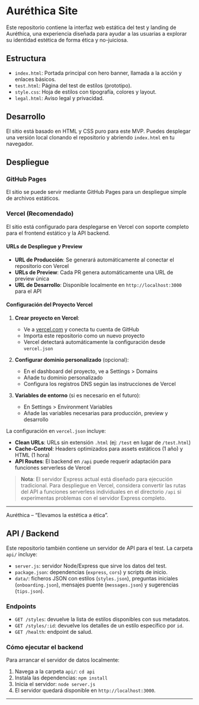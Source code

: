 # Auréthica Site

Este repositorio contiene la interfaz web estática del test y landing de Auréthica, una experiencia diseñada para ayudar a las usuarias a explorar su identidad estética de forma ética y no-juiciosa.

## Estructura

- `index.html`: Portada principal con hero banner, llamada a la acción y enlaces básicos.
- `test.html`: Página del test de estilos (prototipo).
- `style.css`: Hoja de estilos con tipografía, colores y layout.
- `legal.html`: Aviso legal y privacidad.

## Desarrollo

El sitio está basado en HTML y CSS puro para este MVP. Puedes desplegar una versión local clonando el repositorio y abriendo `index.html` en tu navegador.

## Despliegue

### GitHub Pages
El sitio se puede servir mediante GitHub Pages para un despliegue simple de archivos estáticos.

### Vercel (Recomendado)
El sitio está configurado para desplegarse en Vercel con soporte completo para el frontend estático y la API backend.

#### URLs de Despliegue y Preview
- **URL de Producción**: Se generará automáticamente al conectar el repositorio con Vercel
- **URLs de Preview**: Cada PR genera automáticamente una URL de preview única
- **URL de Desarrollo**: Disponible localmente en `http://localhost:3000` para el API

#### Configuración del Proyecto Vercel
1. **Crear proyecto en Vercel**:
   - Ve a [vercel.com](https://vercel.com) y conecta tu cuenta de GitHub
   - Importa este repositorio como un nuevo proyecto
   - Vercel detectará automáticamente la configuración desde `vercel.json`

2. **Configurar dominio personalizado** (opcional):
   - En el dashboard del proyecto, ve a Settings > Domains
   - Añade tu dominio personalizado
   - Configura los registros DNS según las instrucciones de Vercel

3. **Variables de entorno** (si es necesario en el futuro):
   - En Settings > Environment Variables
   - Añade las variables necesarias para producción, preview y desarrollo

La configuración en `vercel.json` incluye:
- **Clean URLs**: URLs sin extensión `.html` (ej: `/test` en lugar de `/test.html`)
- **Cache-Control**: Headers optimizados para assets estáticos (1 año) y HTML (1 hora)
- **API Routes**: El backend en `/api` puede requerir adaptación para funciones serverless de Vercel

> **Nota**: El servidor Express actual está diseñado para ejecución tradicional. Para despliegue en Vercel, considera convertir las rutas del API a funciones serverless individuales en el directorio `/api` si experimentas problemas con el servidor Express completo.

---

Auréthica – “Elevamos la estética a ética”.

## API / Backend

Este repositorio también contiene un servidor de API para el test. La carpeta `api/` incluye:

- `server.js`: servidor Node/Express que sirve los datos del test.
- `package.json`: dependencias (`express`, `cors`) y scripts de inicio.
- `data/`: ficheros JSON con estilos (`styles.json`), preguntas iniciales (`onboarding.json`), mensajes puente (`messages.json`) y sugerencias (`tips.json`).

### Endpoints

- `GET /styles`: devuelve la lista de estilos disponibles con sus metadatos.
- `GET /styles/:id`: devuelve los detalles de un estilo específico por `id`.
- `GET /health`: endpoint de salud.

### Cómo ejecutar el backend

Para arrancar el servidor de datos localmente:

1. Navega a la carpeta `api/`: `cd api`
2. Instala las dependencias: `npm install`
3. Inicia el servidor: `node server.js`
4. El servidor quedará disponible en `http://localhost:3000`.

---
